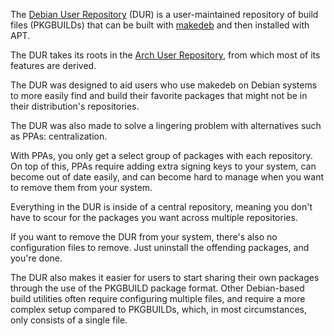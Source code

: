 The [Debian User Repository](https://dur.hunterwittenborn.com) (DUR) is a user-maintained repository of build files (PKGBUILDs) that can be built with [makedeb](/makedeb/intro.md) and then installed with APT.

The DUR takes its roots in the [Arch User Repository](https://wiki.archlinux.org/title/Arch_User_Repository), from which most of its features are derived.

The DUR was designed to aid users who use makedeb on Debian systems to more easily find and build their favorite packages that might not be in their distribution's repositories.

The DUR was also made to solve a lingering problem with alternatives such as PPAs: centralization.

With PPAs, you only get a select group of packages with each repository. On top of this, PPAs require adding extra signing keys to your system, can become out of date easily, and can become hard to manage when you want to remove them from your system.

Everything in the DUR is inside of a central repository, meaning you don't have to scour for the packages you want across multiple repositories.

If you want to remove the DUR from your system, there's also no configuration files to remove. Just uninstall the offending packages, and you're done.

The DUR also makes it easier for users to start sharing their own packages through the use of the PKGBUILD package format. Other Debian-based build utilities often require configuring multiple files, and require a more complex setup compared to PKGBUILDs, which, in most circumstances, only consists of a single file.

